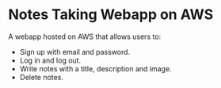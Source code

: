 # Notes Taking Webapp on AWS

A webapp hosted on AWS that allows users to:
- Sign up with email and password.
- Log in and log out.
- Write notes with a title, description and image.
- Delete notes.
